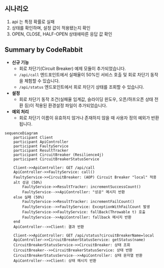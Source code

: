 ## 시나리오

1. api 는 특정 확률로 실패
2. 상태를 확인하며, 설정 값이 적용됐는지 확인
3. OPEN, CLOSE, HALF-OPEN 상태에따른 응답 값 확인

<!-- This is an auto-generated comment: release notes by coderabbit.ai -->

## Summary by CodeRabbit

- **신규 기능**
    - 회로 차단기(Circuit Breaker) 예제 모듈이 추가되었습니다.
    - `/api/call` 엔드포인트에서 실패율이 50%인 서비스 호출 및 회로 차단기 동작을 체험할 수 있습니다.
    - `/api/status` 엔드포인트에서 회로 차단기 상태를 조회할 수 있습니다.
- **설정**
    - 회로 차단기 동작 조건(실패율 임계값, 슬라이딩 윈도우, 오픈/하프오픈 상태 전환 등)이 적용된 환경설정 파일이 추가되었습니다.
- **예외 처리**
    - 회로 차단기 이름이 유효하지 않거나 존재하지 않을 때 사용자 정의 예외가 반환됩니다.

<!-- end of auto-generated comment: release notes by coderabbit.ai -->



```mermaid
sequenceDiagram
    participant Client
    participant ApiController
    participant FaultyService
    participant ResultTracker
    participant CircuitBreaker (Resilience4j)
    participant CircuitBreakerStatusService

    Client->>ApiController: GET /api/call
    ApiController->>FaultyService: call()
    FaultyService->>CircuitBreaker: (AOP) Circuit Breaker "local" 적용
    alt 성공 (50%)
        FaultyService->>ResultTracker: incrementSuccessCount()
        FaultyService-->>ApiController: "성공" 메시지 반환
    else 실패 (50%)
        FaultyService->>ResultTracker: incrementFailCount()
        FaultyService-->>FaultyService: ExceptionWithFailCount 발생
        FaultyService->>FaultyService: fallBack(Throwable t) 호출
        FaultyService-->>ApiController: fallback 메시지 반환
    end
    ApiController-->>Client: 결과 반환

    Client->>ApiController: GET /api/status?circuitBreakerName=local
    ApiController->>CircuitBreakerStatusService: getStatus(name)
    CircuitBreakerStatusService->>CircuitBreaker: 상태 조회
    CircuitBreaker-->>CircuitBreakerStatusService: 상태 반환
    CircuitBreakerStatusService-->>ApiController: 상태 문자열 반환
    ApiController-->>Client: 상태 메시지 반환
```